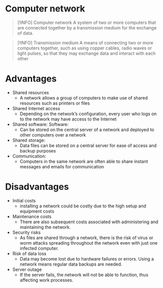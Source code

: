 # Computer network

> [!INFO] Computer network
> A system of two or more computers that are connected together by a transmission medium for the exchange of data.

 >[!INFO] Transmission medium
 >A means of connecting two or more computers together, such as using copper cables, radio waves or light pulses, so that they may exchange data and interact with each other

# Advantages

- Shared resources
    - A network allows a group of computers to make use of shared resources such as printers or files
- Shared Internet access
    - Depending on the network’s configuration, every user who logs on to the network may have access to the Internet
- Shared software: Software:
    - Can be stored on the central server of a network and deployed to other computers over a network
- Shared storage:
    - Data files can be stored on a central server for ease of access and backup purposes
- Communication:
    - Computers in the same network are often able to share instant messages and emails for communication

# Disadvantages

- Initial costs
	- installing a network could be costly due to the high setup and equipment costs
- Maintenance costs
	- There are also subsequent costs associated with administering and maintaining the network.
- Security risks
	- As files are shared through a network, there is the risk of virus or worm attacks spreading throughout the network even with just one infected computer.
- Risk of data loss
	- Data may become lost due to hardware failures or errors. Using a network means regular data backups are needed.
- Server outage
	- If the server fails, the network will not be able to function, thus affecting work processes.
